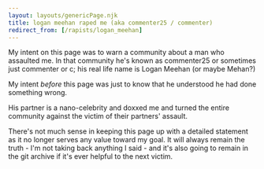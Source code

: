 ```yaml
---
layout: layouts/genericPage.njk
title: logan meehan raped me (aka commenter25 / commenter)
redirect_from: [/rapists/logan_meehan]
---
```

My intent on this page was to warn a community about a man who assaulted me.
In that community he's known as commenter25 or sometimes just commenter or c;
his real life name is Logan Meehan (or maybe Mehan?)

My intent *before* this page was just to know that he understood he had done
something wrong.

His partner is a nano-celebrity and doxxed me and turned the entire community
against the victim of their partners' assault.

There's not much sense in keeping this page up with a detailed statement
as it no longer serves any value toward my goal. It will always remain the
truth - I'm not taking back anything I said - and it's also going to remain
in the git archive if it's ever helpful to the next victim.